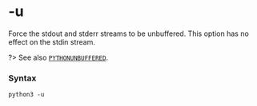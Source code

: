 # -u

Force the stdout and stderr streams to be unbuffered. This option has no effect on the stdin stream.

?> See also [`PYTHONUNBUFFERED`](/cli/Environment/PYTHONBUFFERED.md).

### Syntax

```shell
python3 -u
```